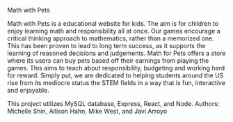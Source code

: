 Math with Pets 

Math with Pets is a educational website for kids. The aim is for children to enjoy learning math and responsibility all at once. Our games encourage a critical thinking approach to mathematics, rather than a memorized one. This has been proven to lead to long term success, as it supports the learning of reasoned decisions and judgements. Math for Pets offers a store where its users can buy pets based off their earnings from playing the games. This aims to teach about responsibility, budgeting and working hard for reward. Simply put, we are dedicated to helping students around the US rise from its mediocre status the STEM fields in a way that is fun, interactive and enjoyable.

This project utilizes MySQL database, Express, React, and Node. 
Authors: Michelle Shin, Allison Hahn, Mike West, and Javi Arroyo
